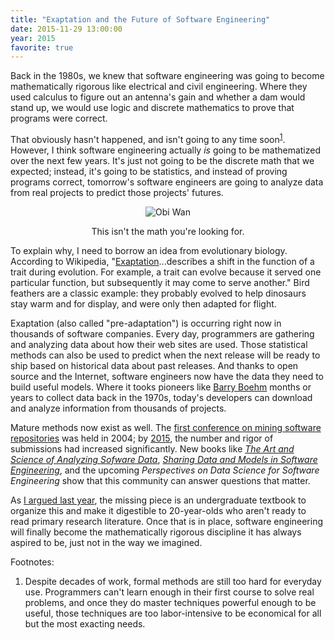 ```yaml
---
title: "Exaptation and the Future of Software Engineering"
date: 2015-11-29 13:00:00
year: 2015
favorite: true
---
```

<p>
  Back in the 1980s,
  we knew that software engineering was going to become mathematically rigorous
  like electrical and civil engineering.
  Where they used calculus to figure out an antenna's gain
  and whether a dam would stand up,
  we would use logic and discrete mathematics to prove that programs were correct.
</p>
<p>
  That obviously hasn't happened,
  and isn't going to any time soon<sup><a href="#1">1</a></sup>.
  However,
  I think software engineering actually <em>is</em> going to be mathematized
  over the next few years.
  It's just not going to be the discrete math that we expected;
  instead,
  it's going to be statistics,
  and instead of proving programs correct,
  tomorrow's software engineers are going to analyze data from real projects
  to predict those projects' futures.
</p>
<div align="center">
  <img src="{{ '/files/2015/11/obi-wan.jpg' | relative_url }}" alt="Obi Wan" />
  <p>This isn't the math you're looking for.</p>
</div>
<p>
  To explain why,
  I need to borrow an idea from evolutionary biology.
  According to Wikipedia,
  "<a href="https://en.wikipedia.org/wiki/Exaptation">Exaptation</a>...describes
  a shift in the function of a trait during evolution.
  For example,
  a trait can evolve because it served one particular function,
  but subsequently it may come to serve another."
  Bird feathers are a classic example:
  they probably evolved to help dinosaurs stay warm and for display,
  and were only then adapted for flight.
</p>
<p>
  Exaptation (also called "pre-adaptation") is occurring right now
  in thousands of software companies.
  Every day,
  programmers are gathering and analyzing data about how their web sites are used.
  Those statistical methods can also be used
  to predict when the next release will be ready to ship
  based on historical data about past releases.
  And thanks to open source and the Internet,
  software engineers now have the data they need to build useful models.
  Where it tooks pioneers like <a href="https://en.wikipedia.org/wiki/Barry_Boehm">Barry Boehm</a>
  months or years to collect data back in the 1970s,
  today's developers can download and analyze information from thousands of projects.
</p>
<p>
  Mature methods now exist as well.
  The <a href="http://2004.msrconf.org/">first conference on mining software repositories</a>
  was held in 2004;
  by <a href="http://2015.msrconf.org/">2015</a>,
  the number and rigor of submissions had increased significantly.
  New books like
  <a href="http://www.amazon.com/Art-Science-Analyzing-Software-Data/dp/0124115195/"><cite>The Art and Science of Analyzing Sofware Data</cite></a>,
  <a href="http://www.amazon.com/Sharing-Data-Models-Software-Engineering/dp/0124172954/"><cite>Sharing Data and Models in Software Engineering</cite></a>,
  and the upcoming <cite>Perspectives on Data Science for Software Engineering</cite>
  show that this community can answer questions that matter.
</p>
<p>
  As <a href="{{ '/2014/10/02/a-better-software-engineering-course/' | relative_url }}">I argued last year</a>,
  the missing piece is an undergraduate textbook
  to organize this and make it digestible to 20-year-olds
  who aren't ready to read primary research literature.
  Once that is in place,
  software engineering will finally become the mathematically rigorous discipline
  it has always aspired to be,
  just not in the way we imagined.
</p>
<p>
  Footnotes:
</p>
<ol>
  <li id="1">
    <p>
      Despite decades of work,
      formal methods are still too hard for everyday use.
      Programmers can't learn enough in their first course to solve real problems,
      and once they do master techniques powerful enough to be useful,
      those techniques are too labor-intensive to be economical for all but the most exacting needs.
    </p>
  </li>
</ol>
